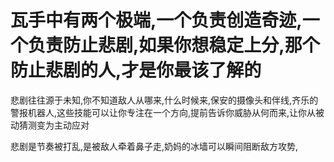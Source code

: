# 瓦手中有两个极端,一个负责创造奇迹,一个负责防止悲剧,如果你想稳定上分,那个防止悲剧的人,才是你最该了解的


悲剧往往源于未知,你不知道敌人从哪来,什么时候来,保安的摄像头和伴线,齐乐的警报机器人,这些技能可以让你专注在一个方向,提前告诉你威胁从何而来,让你从被动猜测变为主动应对

悲剧是节奏被打乱,是被敌人牵着鼻子走,奶妈的冰墙可以瞬间阻断敌方攻势,
